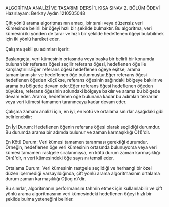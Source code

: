 ALGORİTMA ANALİZİ VE TASARIMI DERSİ 1. KISA SINAV 2. BÖLÜM ÖDEVİ
Hazırlayam: Berkay Aydın 1210505048


Çift yönlü arama algoritmasının amacı, bir sıralı veya düzensiz veri kümesinde belirli bir öğeyi hızlı bir şekilde bulmaktır. Bu algoritma, veri kümesini iki yönden de tarar ve hızlı bir şekilde hedeflenen öğeyi bulabilmek için iki yönlü hareket eder.

Çalışma şekli şu adımları içerir:

Başlangıçta, veri kümesinin ortasında veya başka bir belirli bir konumda bulunan bir referans öğesi seçilir referans öğesi, hedeflenen öğe ile karşılaştırılır.Eğer referans öğesi hedeflenen öğeye eşitse, arama tamamlanmıştır ve hedeflenen öğe bulunmuştur.Eğer referans öğesi hedeflenen öğeden küçükse, referans öğesinin sağındaki bölgeye bakılır ve arama bu bölgede devam eder.Eğer referans öğesi hedeflenen öğeden büyükse, referans öğesinin solundaki bölgeye bakılır ve arama bu bölgede devam eder.
Arama, hedeflenen öğe bulunana kadar bu adımları tekrarlar veya veri kümesi tamamen taranıncaya kadar devam eder.

Çalışma zamanı analizi için, en iyi, en kötü ve ortalama sınırlar aşağıdaki gibi belirlenebilir:

En İyi Durum: Hedeflenen öğenin referans öğesi olarak seçildiği durumdur. Bu durumda arama bir adımda bulunur ve zaman karmaşıklığı O(1)'dir.

En Kötü Durum: Veri kümesi tamamen taranması gerektiği durumdur. Örneğin, hedeflenen öğe veri kümesinin ortasında bulunuyorsa veya veri kümesi tamamen rastgele sıralanmışsa, en kötü durum zaman karmaşıklığı O(n)'dir, n veri kümesindeki öğe sayısını temsil eder.

Ortalama Durum: Veri kümesinin rastgele seçildiği ve herhangi bir özel düzen içermediği varsayıldığında, çift yönlü arama algoritmasının ortalama durum zaman karmaşıklığı O(log n)'dir.

Bu sınırlar, algoritmanın performansını tahmin etmek için kullanılabilir ve çift yönlü arama algoritmasının veri kümesindeki hedeflenen öğeyi hızlı bir şekilde bulma yeteneğini belirler.
